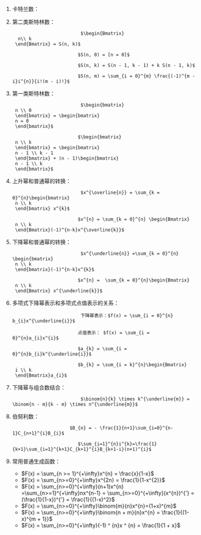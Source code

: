 1. 卡特兰数：

2. 第二类斯特林数：

        						$\begin{Bmatrix}
         n\\ k
        \end{Bmatrix} = S(n, k)$
        
        ​						$S(n, 0) = [n = 0]$
        
        ​						$S(n, k) = S(n - 1, k - 1) + k S(n - 1, k)$
        
        ​						$S(n, m) = \sum_{i = 0}^{m} \frac{(-1)^{m - i}i^{n}}{i!(m - i)!}$

3. 第一类斯特林数：

        						$\begin{bmatrix}
        n \\ 0
        \end{bmatrix} = \begin{bmatrix}
        n = 0
        \end{bmatrix}$
        
        ​						$\begin{bmatrix}
        n \\ k
        \end{bmatrix} = \begin{bmatrix}
        n - 1 \\ k - 1
        \end{bmatrix} + (n - 1)\begin{bmatrix}
        n - 1 \\ k
        \end{bmatrix}$

4. 上升幂和普通幂的转换：

        						$x^{\overline{n}} = \sum_{k = 0}^{n}\begin{bmatrix}
        n \\ k
        \end{bmatrix} x^{k}$
        
        ​						$x^{n} = \sum_{k = 0}^{n} \begin{Bmatrix}
        n \\ k
        \end{Bmatrix}(-1)^{n-k}x^{\overline{k}}$

5. 下降幂和普通幂的转换：

        						$x^{\underline{n}} =\sum_{k = 0}^{n} \begin{bmatrix}
        n \\ k
        \end{bmatrix}(-1)^{n-k}x^{k}$​
        
        ​						$x^{n} =  \sum_{k = 0}^{n}\begin{Bmatrix}
        n \\ k
        \end{Bmatrix} x^{\underline{k}}$​

6. 多项式下降幂表示和多项式点值表示的关系：

        						下降幂表示：$f(x) = \sum_{i = 0}^{n} b_{i}x^{\underline{i}}$
        
        ​						点值表示： $f(x) = \sum_{i = 0}^{n}a_{i}x^{i}$
        
        ​						$a_{k} = \sum_{i = 0}^{n}b_{i}k^{\underline{i}}$
        
        ​						$b_{k} = \sum_{i = k}^{n}\begin{Bmatrix}
        i \\ k
        \end{Bmatrix}a_{i}$​

7. 下降幂与组合数结合：

        						$\binom{n}{k} \times k^{\underline{m}} = \binom{n - m}{k - m} \times n^{\underline{m}}$

8. 伯努利数：

       						$B_{n} = - \frac{1}{n+1}\sum_{i=0}^{n-1}C_{n+1}^{i}B_{i}$
    
       ​						$\sum_{i=1}^{n}i^{k}=\frac{1}{k+1}\sum_{i=1}^{k+1}C_{k+1}^{i}B_{k+1-i}(n+1)^{i}$           	

9. 常用普通生成函数：

     * $F(x) = \sum_{n >= 1}^{+\infty}x^{n} = \frac{x}{1-x}$
     * $F(x) = \sum_{n>=0}^{+\infty}x^{2n} = \frac{1}{1-x^{2}}$
     * $F(x) = \sum_{n>=0}^{+\infty}(n+1)x^{n} =\sum_{n>=1}^{+\infty}nx^{n-1} = \sum_{n>=0}^{+\infty}(x^{n})^{'} = (\frac{1}{1-x})^{'} = \frac{1}{(1-x)^2}$
     * $F(x) = \sum_{n>=0}^{+\infty}\binom{m}{n}x^{n}=(1+x)^{m}$
     * $F(x) = \sum_{n>=0}^{+\infty}\binom{n + m}{n}x^{n} = \frac{1}{(1-x)^{m + 1}}$
     * $F(x) = \sum_{n>=0}^{+\infty}(-1) ^ {n}x ^ {n} = \frac{1}{1 + x}$

​    






































​	



